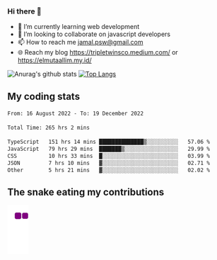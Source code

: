 ### Hi there 👋

<!--
**padepokanpenguin/padepokanpenguin** is a ✨ _special_ ✨ repository because its `README.md` (this file) appears on your GitHub profile.
-->

- 🌱 I’m currently learning  web development
- 👯 I’m looking to collaborate on javascript developers
- 📫 How to reach me jamal.psw@gmail.com
- 🌐 Reach my blog https://tripletwinsco.medium.com/ or https://elmutaallim.my.id/

![Anurag's github stats](https://github-readme-stats.vercel.app/api?username=padepokanpenguin&count_private=true&disable_animations=false&show_icons=true&theme=default)
[![Top Langs](https://github-readme-stats.vercel.app/api/top-langs/?username=padepokanpenguin&theme=default&layout=compact)](https://github.com/padepokanpenguin)

## My coding stats

<!--START_SECTION:waka-->

```text
From: 16 August 2022 - To: 19 December 2022

Total Time: 265 hrs 2 mins

TypeScript   151 hrs 14 mins ██████████████▒░░░░░░░░░░   57.06 %
JavaScript   79 hrs 29 mins  ███████▒░░░░░░░░░░░░░░░░░   29.99 %
CSS          10 hrs 33 mins  █░░░░░░░░░░░░░░░░░░░░░░░░   03.99 %
JSON         7 hrs 10 mins   ▓░░░░░░░░░░░░░░░░░░░░░░░░   02.71 %
Other        5 hrs 21 mins   ▓░░░░░░░░░░░░░░░░░░░░░░░░   02.02 %
```

<!--END_SECTION:waka-->


## The snake eating my contributions
![snake gif](https://github.com/padepokanpenguin/padepokanpenguin/blob/output/github-contribution-grid-snake.gif)
